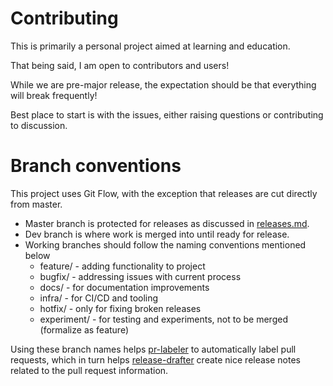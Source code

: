 # Contributing

This is primarily a personal project aimed at learning and education.

That being said, I am open to contributors and users!

While we are pre-major release, the expectation should be that everything will break frequently!

Best place to start is with the issues, either raising questions or contributing to discussion.

# Branch conventions

This project uses Git Flow, with the exception that releases are cut directly from master.

- Master branch is protected for releases as discussed in [releases.md](RELEASE.md).
- Dev branch is where work is merged into until ready for release.
- Working branches should follow the naming conventions mentioned below
  - feature/ - adding functionality to project
  - bugfix/ - addressing issues with current process
  - docs/ - for documentation improvements
  - infra/ - for CI/CD and tooling
  - hotfix/ - only for fixing broken releases
  - experiment/ - for testing and experiments, not to be merged (formalize as feature)

Using these branch names helps [pr-labeler](.github/pr-labeler.yml) to automatically label pull requests, which in turn helps [release-drafter](.github/release-drafter.md) create nice release notes related to the pull request information.
